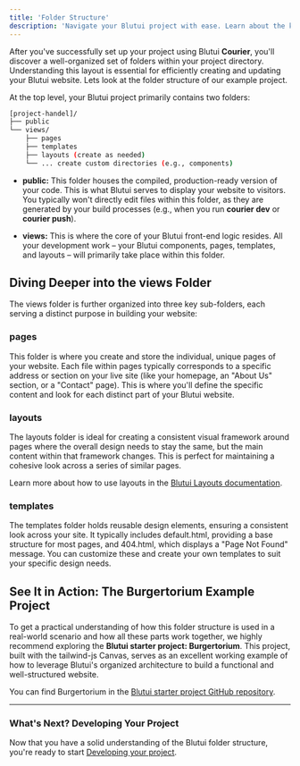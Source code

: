 ```yaml
---
title: 'Folder Structure'
description: 'Navigate your Blutui project with ease. Learn about the key folders and files that organize your website content and design.'
---
```


After you've successfully set up your project using Blutui **Courier**, you'll discover a well-organized set of folders within your project directory. Understanding this layout is essential for efficiently creating and updating your Blutui website. Lets look at the folder structure of our example project.

At the top level, your Blutui project primarily contains two folders:

```bash
[project-handel]/
├── public
└── views/
    ├── pages
    ├── templates
    ├── layouts (create as needed)
    └── ... create custom directories (e.g., components)
```

- **public:**
  This folder houses the compiled, production-ready version of your code. This is what Blutui serves to display your website to visitors. You typically won't directly edit files within this folder, as they are generated by your build processes (e.g., when you run **courier dev** or **courier push**).

- **views:**
  This is where the core of your Blutui front-end logic resides. All your development work – your Blutui components, pages, templates, and layouts – will primarily take place within this folder.

## Diving Deeper into the views Folder

The views folder is further organized into three key sub-folders, each serving a distinct purpose in building your website:

### pages

This folder is where you create and store the individual, unique pages of your website. Each file within pages typically corresponds to a specific address or section on your live site (like your homepage, an "About Us" section, or a "Contact" page). This is where you'll define the specific content and look for each distinct part of your Blutui website.

### layouts

The layouts folder is ideal for creating a consistent visual framework around pages where the overall design needs to stay the same, but the main content within that framework changes. This is perfect for maintaining a cohesive look across a series of similar pages.

Learn more about how to use layouts in the [Blutui Layouts documentation]().

### templates

The templates folder holds reusable design elements, ensuring a consistent look across your site. It typically includes default.html, providing a base structure for most pages, and 404.html, which displays a "Page Not Found" message. You can customize these and create your own templates to suit your specific design needs.

## See It in Action: The Burgertorium Example Project

To get a practical understanding of how this folder structure is used in a real-world scenario and how all these parts work together, we highly recommend exploring the **Blutui starter project: Burgertorium**. This project, built with the tailwind-js Canvas, serves as an excellent working example of how to leverage Blutui's organized architecture to build a functional and well-structured website.

You can find Burgertorium in the [Blutui starter project GitHub repository](https://github.com/blutui/burgertorium).

---

### What's Next? Developing Your Project

Now that you have a solid understanding of the Blutui folder structure, you're ready to start [Developing your project](/docs/getting-started/developing-project).
